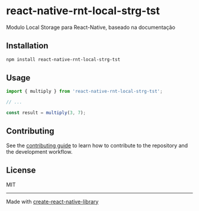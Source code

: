 # react-native-rnt-local-strg-tst

Modulo Local Storage para React-Native, baseado na documentação

## Installation

```sh
npm install react-native-rnt-local-strg-tst
```

## Usage

```js
import { multiply } from 'react-native-rnt-local-strg-tst';

// ...

const result = multiply(3, 7);
```

## Contributing

See the [contributing guide](CONTRIBUTING.md) to learn how to contribute to the repository and the development workflow.

## License

MIT

---

Made with [create-react-native-library](https://github.com/callstack/react-native-builder-bob)

